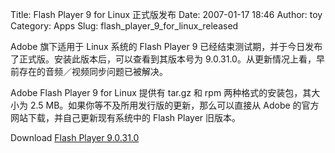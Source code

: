 Title: Flash Player 9 for Linux 正式版发布
Date: 2007-01-17 18:46
Author: toy
Category: Apps
Slug: flash_player_9_for_linux_released

Adobe 旗下适用于 Linux 系统的 Flash Player 9
已经结束测试期，并于今日发布了正式版。安装此版本后，可以查看到其版本号为
9.0.31.0。从更新情况上看，早前存在的音频／视频同步问题已被解决。

Adobe Flash Player 9 for Linux 提供有 tar.gz 和 rpm
两种格式的安装包，其大小为 2.5
MB。如果你等不及所用发行版的更新，那么可以直接从 Adobe
的官方网站下载，并自己更新现有系统中的 Flash Player 旧版本。

Download [Flash Player
9.0.31.0](http://www.adobe.com/shockwave/download/download.cgi?P1_Prod_Version=ShockwaveFlash)

